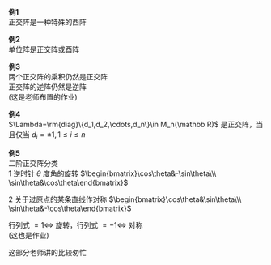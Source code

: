 **例1**  
正交阵是一种特殊的酉阵  
  
**例2**  
单位阵是正交阵或酉阵  
  
**例3**  
两个正交阵的乘积仍然是正交阵  
正交阵的逆阵仍然是逆阵  
(这是老师布置的作业)  
  
**例4**  
 $\Lambda=\rm{diag}\{d_1,d_2,\cdots,d_n\}\in M_n(\mathbb R)$ 是正交阵，当且仅当 $d_i=\pm1,1\le i\le n$   
  
**例5**  
二阶正交阵分类  
1 逆时针 $\theta$ 度角的旋转 $\begin{bmatrix}\cos\theta&-\sin\theta\\\ \sin\theta&\cos\theta\end{bmatrix}$   
  
2 关于过原点的某条直线作对称 $\begin{bmatrix}\cos\theta&\sin\theta\\\ \sin\theta&-\cos\theta\end{bmatrix}$   
  
行列式 $=1\iff$ 旋转，行列式 $=-1\iff$ 对称  
(这也是作业)  
  
这部分老师讲的比较匆忙  
